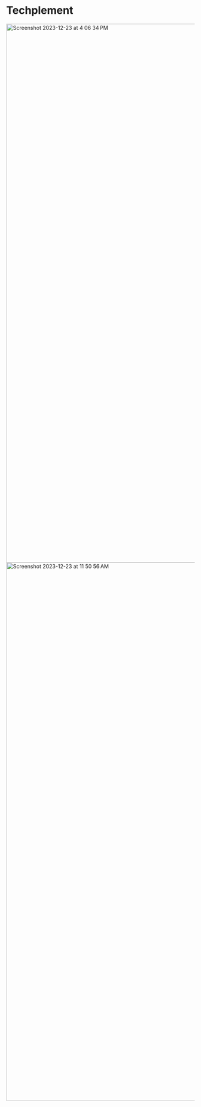# Techplement
<img width="1440" alt="Screenshot 2023-12-23 at 4 06 34 PM" src="https://github.com/Bharati-Phapale/Techplement/assets/96287081/df8890f8-b291-49bc-8862-7aaa85a9ccd4">
<img width="1440" alt="Screenshot 2023-12-23 at 11 50 56 AM" src="https://github.com/Bharati-Phapale/Techplement/assets/96287081/bfd27ac2-7352-4b63-8b5b-b4229cb4c911">

